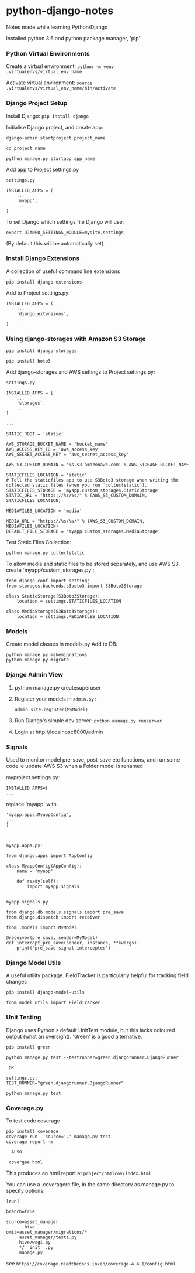 # python-django-notes
Notes made while learning Python/Django

Installed python 3.6 and python package manager, 'pip'

### Python Virtual Environments

Create a virtual environment:
`python -m venv .virtualenvs/virtual_env_name`

Activate virtual environment:
`source .virtualenvs/virtual_env_name/bin/activate`


### Django Project Setup

Install Django: 
`pip install django`

Initialise Django project, and create app:

`django-admin startproject project_name`

`cd project_name`

`python manage.py startapp app_name`

Add app to Project settings.py

```
settings.py 

INSTALLED_APPS = (
    ...
    'myapp',
    ...
)
```

To set Django which settings file Django will use:
```
export DJANGO_SETTINGS_MODULE=mysite.settings
```
(By default this will be automatically set)

### Install Django Extensions
A collection of useful command line extensions

`pip install django-extensions`

Add to Project settings.py:

```
INSTALLED_APPS = (
    ...
    'django_extensions',
    ...
)
```

### Using django-storages with Amazon S3 Storage

`pip install django-storages`

`pip install boto3`

Add django-storages and AWS settings to Project settings.py:

`settings.py`

```
INSTALLED_APPS = [
	...  
	'storages',
	...  
]

...

STATIC_ROOT = 'static'

AWS_STORAGE_BUCKET_NAME = 'bucket_name'
AWS_ACCESS_KEY_ID = 'aws_access_key'
AWS_SECRET_ACCESS_KEY = 'aws_secret_access_key'

AWS_S3_CUSTOM_DOMAIN = '%s.s3.amazonaws.com' % AWS_STORAGE_BUCKET_NAME

STATICFILES_LOCATION = 'static'
# Tell the staticfiles app to use S3Boto3 storage when writing the collected static files (when you run `collectstatic`).
STATICFILES_STORAGE = 'myapp.custom_storages.StaticStorage'
STATIC_URL = "https://%s/%s/" % (AWS_S3_CUSTOM_DOMAIN, STATICFILES_LOCATION)

MEDIAFILES_LOCATION = 'media'

MEDIA_URL = "https://%s/%s/" % (AWS_S3_CUSTOM_DOMAIN, MEDIAFILES_LOCATION)
DEFAULT_FILE_STORAGE = 'myapp.custom_storages.MediaStorage'
```

Test Static Files Collection:

```
python manage.py collectstatic
```

To allow media and static files to be stored separately, and use AWS S3, create `myapp/custom_storages.py':

```
from django.conf import settings
from storages.backends.s3boto3 import S3Boto3Storage

class StaticStorage(S3Boto3Storage):
    location = settings.STATICFILES_LOCATION

class MediaStorage(S3Boto3Storage):
    location = settings.MEDIAFILES_LOCATION
```

### Models
Create model classes in models.py
Add to DB:

```
python manage.py makemigrations
python manage.py migrate
```

### Django Admin View
1. python manage.py createsuperuser
2. Register your models in `admin.py:`

    `admin.site.register(MyModel)`
  
3. Run Django's simple dev server: `python manage.py runserver`
4. Login at http://localhost:8000/admin

### Signals
Used to monitor model pre-save, post-save etc functions, and run some code ie update AWS S3 when a Folder model is renamed

myproject.settings.py:

```
INSTALLED APPS=[
...
```
replace 'myapp' with
```
'myapp.apps.MyappConfig',
...
]



myapp.apps.py:

from django.apps import AppConfig

class MyappConfig(AppConfig):
    name = 'myapp'

    def ready(self):
        import myapp.signals


myapp.signals.py

from django.db.models.signals import pre_save
from django.dispatch import receiver

from .models import MyModel

@receiver(pre_save, sender=MyModel)
def intercept_pre_save(sender, instance, **kwargs):
    print('pre_save signal intercepted')
```

### Django Model Utils
A useful utility package. FieldTracker is particularly helpful for tracking field changes

`pip install django-model-utils`

`from model_utils import FieldTracker`

### Unit Testing
Django uses Python's default UnitTest module, but this lacks coloured output (what an oversight). 'Green' is a good alternative.

```
pip install green

python manage.py test --testrunner=green.djangorunner.DjangoRunner

 OR
 
settings.py:
TEST_RUNNER="green.djangorunner.DjangoRunner"

python manage.py test
```

### Coverage.py
To test code coverage

```
pip install coverage
coverage run --source='.' manage.py test
coverage report -m

  ALSO
  
 covergae html
 ```
 This produces an html report at `project/htmlcov/index.html`

You can use a .coveragerc file, in the same directory as manage.py to specify options:

```
[run]

branch=true

source=asset_manager
       hive
omit=asset_manager/migrations/*
     asset_manager/tests.py
     hive/wsgi.py
     */__init__.py
     manage.py
```

see `https://coverage.readthedocs.io/en/coverage-4.4.1/config.html`
